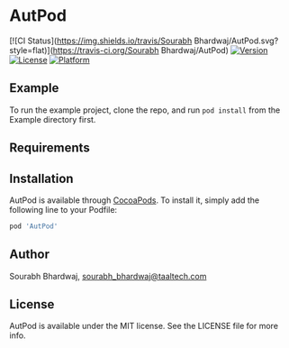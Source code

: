 # AutPod

[![CI Status](https://img.shields.io/travis/Sourabh Bhardwaj/AutPod.svg?style=flat)](https://travis-ci.org/Sourabh Bhardwaj/AutPod)
[![Version](https://img.shields.io/cocoapods/v/AutPod.svg?style=flat)](https://cocoapods.org/pods/AutPod)
[![License](https://img.shields.io/cocoapods/l/AutPod.svg?style=flat)](https://cocoapods.org/pods/AutPod)
[![Platform](https://img.shields.io/cocoapods/p/AutPod.svg?style=flat)](https://cocoapods.org/pods/AutPod)

## Example

To run the example project, clone the repo, and run `pod install` from the Example directory first.

## Requirements

## Installation

AutPod is available through [CocoaPods](https://cocoapods.org). To install
it, simply add the following line to your Podfile:

```ruby
pod 'AutPod'
```

## Author

Sourabh Bhardwaj, sourabh_bhardwaj@taaltech.com

## License

AutPod is available under the MIT license. See the LICENSE file for more info.
